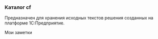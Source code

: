 ### Каталог cf

Предназначен для хранения исходных текстов решения созданных на платформе 1С:Предприятие.

Мои заметки

